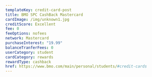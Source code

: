 ```yaml
---
templateKey: credit-card-post
title: BMO SPC CashBack Mastercard
cardImage: /img/unknown1.jpg
creditScore: Excellent
fee: 0
feeOptions: nofees
network: Mastercard
purchaseInterest: "19.99"
balanceTranferFees: 0
userCategory: student
cardCategory: rewards
rewardType: cashback
href: https://www.bmo.com/main/personal/students/#credit-cards
---
```


